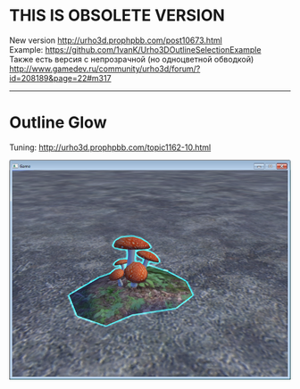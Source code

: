 # THIS IS OBSOLETE VERSION

New version http://urho3d.prophpbb.com/post10673.html <br>
Example: https://github.com/1vanK/Urho3DOutlineSelectionExample <br>
Также есть версия с непрозрачной (но одноцветной обводкой) http://www.gamedev.ru/community/urho3d/forum/?id=208189&page=22#m317

-------------------------------------------------------

# Outline Glow

Tuning: http://urho3d.prophpbb.com/topic1162-10.html

![screencolorlines](https://github.com/1vanK/Urho3DOutline/blob/master/Screen.png?raw=true)
